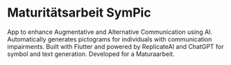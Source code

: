 # Maturitätsarbeit SymPic
App to enhance Augmentative and Alternative Communication using AI. Automatically generates pictograms for individuals with communication impairments. Built with Flutter and powered by ReplicateAI and ChatGPT for symbol and text generation. Developed for a Maturaarbeit.

